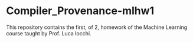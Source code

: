 # Compiler_Provenance-mlhw1
This repository contains the first, of 2, homework of the Machine Learning course taught by Prof. Luca Iocchi.

